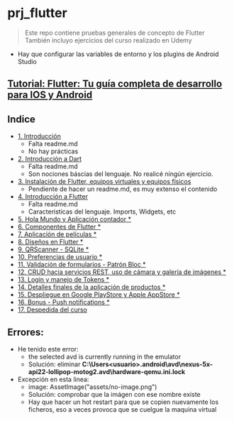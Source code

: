 # prj_flutter

> Este repo contiene pruebas generales de concepto de Flutter <br/>
> También incluyo ejercicios del curso realizado en Udemy

- Hay que configurar las variables de entorno y los plugins de Android Studio

## [Tutorial: Flutter: Tu guía completa de desarrollo para IOS y Android](https://www.udemy.com/flutter-ios-android-fernando-herrera/learn/lecture/14532352?start=15#overview)

## Indice
- [1. Introducción]()
    - Falta readme.md
    - No hay prácticas
- [2. Introducción a Dart]()
    - Falta readme.md
    - Son nociones báscias del lenguaje. No realicé ningún ejercicio.
- [3. Instalación de Flutter, equipos virtuales y equipos físicos]()
    - Pendiente de hacer un readme.md, es muy extenso el contenido
- [4. Introducción a Flutter]()
    - Falta readme.md
    - Caracteristicas del lenguaje. Imports, Widgets, etc
- [5. Hola Mundo y Aplicación contador *](https://github.com/eacevedof/prj_flutter/tree/master/flutter_vscode)
- [6. Componentes de Flutter *](https://github.com/eacevedof/prj_flutter/tree/master/flutter_componentes)
- [7. Aplicación de películas *](https://github.com/eacevedof/prj_flutter/tree/master/flutter_peliculas)
- [8. Diseños en Flutter *](https://github.com/eacevedof/prj_flutter/tree/master/flutter_disenos)
- [9. QRScanner - SQLite *](https://github.com/eacevedof/prj_flutter/tree/master/flutter_qrreader#qr-reader-capitulo-9)
- [10. Preferencias de usuario *](https://github.com/eacevedof/prj_flutter/tree/master/flutter_preferencias_usuario#qr-reader-capitulo-10)
- [11. Validación de formularios - Patrón Bloc *](https://github.com/eacevedof/prj_flutter/tree/master/flutter_formvalidation#11-validaci%C3%B3n-de-formularios---patr%C3%B3n-bloc)
- [12. CRUD hacia servicios REST, uso de cámara y galería de imágenes *](https://github.com/eacevedof/prj_flutter/tree/master/flutter_formvalidation#12-crud-hacia-servicios-rest-uso-de-c%C3%A1mara-y-galer%C3%ADa-de-im%C3%A1genes) 
- [13. Login y manejo de Tokens *](https://github.com/eacevedof/prj_flutter/tree/master/flutter_formvalidation#13-login-y-manejo-de-tokens)
- [14. Detalles finales de la aplicación de productos *](https://github.com/eacevedof/prj_flutter/tree/master/flutter_formvalidation#14-detalles-finales-de-la-aplicaci%C3%B3n-de-productos)
- [15. Despliegue en Google PlayStore y Apple AppStore *](https://github.com/eacevedof/prj_flutter/tree/master/flutter_deploy_googleapple#15-despliegue-en-google-playstore-y-apple-appstore)
- [16. Bonus - Push notifications *](https://github.com/eacevedof/prj_flutter/tree/master/flutter_pushnotifications#16-bonus---push-notifications)
- [17. Despedida del curso]()

## Errores:
- He tenido este error:
    - the selected avd is currently running in the emulator
    - Solución: eliminar **C:\Users\<usuario>\.android\avd\nexus-5x-api22-lollipop-motog2.avd\hardware-qemu.ini.lock**
- Excepción en esta linea:
    - image: AssetImage("assets/no-image.png")
    - Solución: comprobar que la imágen con ese nombre existe
    - Hay que hacer un hot restart para que se copien nuevamente los ficheros, eso a veces provoca que se cuelgue la maquina virtual